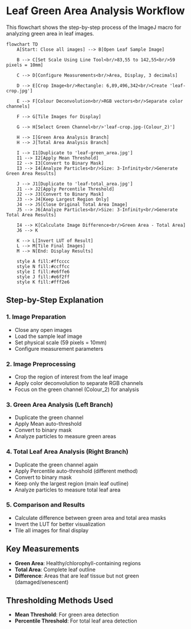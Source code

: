 # Leaf Green Area Analysis Workflow

This flowchart shows the step-by-step process of the ImageJ macro for analyzing green area in leaf images.

```mermaid
flowchart TD
    A[Start: Close all images] --> B[Open Leaf Sample Image]
    
    B --> C[Set Scale Using Line Tool<br/>83,55 to 142,55<br/>59 pixels = 10mm]
    
    C --> D[Configure Measurements<br/>Area, Display, 3 decimals]
    
    D --> E[Crop Image<br/>Rectangle: 6,89,496,342<br/>Create 'leaf-crop.jpg']
    
    E --> F[Colour Deconvolution<br/>RGB vectors<br/>Separate color channels]
    
    F --> G[Tile Images for Display]
    
    G --> H[Select Green Channel<br/>'leaf-crop.jpg-(Colour_2)']
    
    H --> I[Green Area Analysis Branch]
    H --> J[Total Area Analysis Branch]
    
    I --> I1[Duplicate to 'leaf-green_area.jpg']
    I1 --> I2[Apply Mean Threshold]
    I2 --> I3[Convert to Binary Mask]
    I3 --> I4[Analyze Particles<br/>Size: 3-Infinity<br/>Generate Green Area Results]
    
    J --> J1[Duplicate to 'leaf-total_area.jpg']
    J1 --> J2[Apply Percentile Threshold]
    J2 --> J3[Convert to Binary Mask]
    J3 --> J4[Keep Largest Region Only]
    J4 --> J5[Close Original Total Area Image]
    J5 --> J6[Analyze Particles<br/>Size: 3-Infinity<br/>Generate Total Area Results]
    
    I4 --> K[Calculate Image Difference<br/>Green Area - Total Area]
    J6 --> K
    
    K --> L[Invert LUT of Result]
    L --> M[Tile Final Images]
    M --> N[End: Display Results]
    
    style A fill:#ffcccc
    style N fill:#ccffcc
    style I fill:#e6ffe6
    style J fill:#e6f2ff
    style K fill:#fff2e6
```

## Step-by-Step Explanation

### 1. **Image Preparation**

- Close any open images
- Load the sample leaf image
- Set physical scale (59 pixels = 10mm)
- Configure measurement parameters

### 2. **Image Preprocessing**

- Crop the region of interest from the leaf image
- Apply color deconvolution to separate RGB channels
- Focus on the green channel (Colour_2) for analysis

### 3. **Green Area Analysis (Left Branch)**

- Duplicate the green channel
- Apply Mean auto-threshold
- Convert to binary mask
- Analyze particles to measure green areas

### 4. **Total Leaf Area Analysis (Right Branch)**

- Duplicate the green channel again
- Apply Percentile auto-threshold (different method)
- Convert to binary mask
- Keep only the largest region (main leaf outline)
- Analyze particles to measure total leaf area

### 5. **Comparison and Results**

- Calculate difference between green area and total area masks
- Invert the LUT for better visualization
- Tile all images for final display

## Key Measurements

- **Green Area**: Healthy/chlorophyll-containing regions
- **Total Area**: Complete leaf outline
- **Difference**: Areas that are leaf tissue but not green (damaged/senescent)

## Thresholding Methods Used

- **Mean Threshold**: For green area detection
- **Percentile Threshold**: For total leaf area detection
